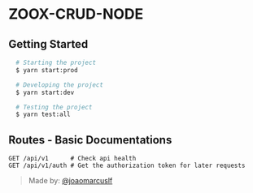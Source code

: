 # ZOOX-CRUD-NODE

## Getting Started

```sh
  # Starting the project
  $ yarn start:prod
```

```sh
  # Developing the project
  $ yarn start:dev
```

```sh
  # Testing the project
  $ yarn test:all
```

## Routes - Basic Documentations
```
GET /api/v1      # Check api health
GET /api/v1/auth # Get the authorization token for later requests
```

> Made by: [@joaomarcuslf](http://joaomarcuslf.github.io/)
